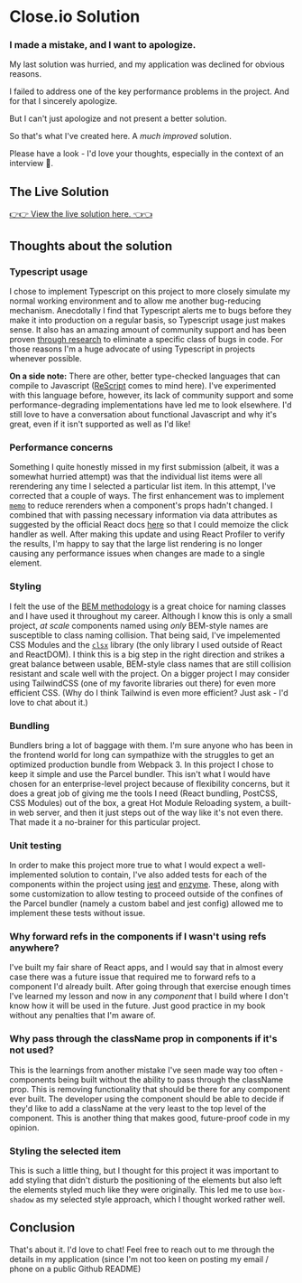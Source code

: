 # Close.io Solution

### I made a mistake, and I want to apologize.

My last solution was hurried, and my application was declined for obvious reasons.

I failed to address one of the key performance problems in the project.  And for that I sincerely apologize.

But I can't just apologize and not present a better solution.  

So that's what I've created here.  A *much improved* solution.

Please have a look - I'd love your thoughts, especially in the context of an interview 🙂.

## The Live Solution

[👉👉 View the live solution here. 👈👈](https://radiant-malabi-0147b2.netlify.app/)

## Thoughts about the solution

### Typescript usage

I chose to implement Typescript on this project to more closely simulate my normal working environment and to allow me another bug-reducing mechanism.  Anecdotally I find that Typescript alerts me to bugs before they make it into production on a regular basis, so Typescript usage just makes sense.  It also has an amazing amount of community support and has been proven [through research](https://earlbarr.com/publications/typestudy.pdf) to eliminate a specific class of bugs in code.  For those reasons I'm a huge advocate of using Typescript in projects whenever possible.

**On a side note:** There are other, better type-checked languages that can compile to Javascript ([ReScript](https://rescript-lang.org/) comes to mind here).  I've experimented with this language before, however, its lack of community support and some performance-degrading implementations have led me to look elsewhere.  I'd still love to have a conversation about functional Javascript and why it's great, even if it isn't supported as well as I'd like!

### Performance concerns

Something I quite honestly missed in my first submission (albeit, it was a somewhat hurried attempt) was that the individual list items were all rerendering any time I selected a particular list item.  In this attempt, I've corrected that a couple of ways.  The first enhancement was to implement [`memo`](https://react.dev/reference/react/memo) to reduce rerenders when a component's props hadn't changed.  I combined that with passing necessary information via data attributes as suggested by the official React docs [here](https://legacy.reactjs.org/docs/faq-functions.html#example-passing-params-using-data-attributes) so that I could memoize the click handler as well.  After making this update and using React Profiler to verify the results, I'm happy to say that the large list rendering is no longer causing any performance issues when changes are made to a single element.

### Styling

I felt the use of the [BEM methodology](https://en.bem.info/methodology/) is a great choice for naming classes and I have used it throughout my career.  Although I know this is only a small project, *at scale* components named using *only* BEM-style names are susceptible to class naming collision. That being said, I've impelemented CSS Modules and the [`clsx`](https://www.npmjs.com/package/clsx) library (the only library I used outside of React and ReactDOM).  I think this is a big step in the right direction and strikes a great balance between usable, BEM-style class names that are still collision resistant and scale well with the project.  On a bigger project I may consider using TailwindCSS (one of my favorite libraries out there) for even more efficient CSS.  (Why do I think Tailwind is even more efficient?  Just ask - I'd love to chat about it.)

### Bundling

Bundlers bring a lot of baggage with them.  I'm sure anyone who has been in the frontend world for long can sympathize with the struggles to get an optimized production bundle from Webpack 3.  In this project I chose to keep it simple and use the Parcel bundler.  This isn't what I would have chosen for an enterprise-level project because of flexibility concerns, but it does a great job of giving me the tools I need (React bundling, PostCSS, CSS Modules) out of the box, a great Hot Module Reloading system, a built-in web server, and then it just steps out of the way like it's not even there.  That made it a no-brainer for this particular project.

### Unit testing

In order to make this project more true to what I would expect a well-implemented solution to contain, I've also added tests for each of the components within the project using [jest](https://jestjs.io/) and [enzyme](https://enzymejs.github.io/enzyme/).  These, along with some customization to allow testing to proceed outside of the confines of the Parcel bundler (namely a custom babel and jest config) allowed me to implement these tests without issue.

### Why forward refs in the components if I wasn't using refs anywhere?

I've built my fair share of React apps, and I would say that in almost every case there was a future issue that required me to forward refs to a component I'd already built.  After going through that exercise enough times I've learned my lesson and now in any *component* that I build where I don't know how it will be used in the future.  Just good practice in my book without any penalties that I'm aware of.

### Why pass through the className prop in components if it's not used?

This is the learnings from another mistake I've seen made way too often - components being built without the ability to pass through the className prop.  This is removing functionality that should be there for any component ever built.  The developer using the component should be able to decide if they'd like to add a className at the very least to the top level of the component.  This is another thing that makes good, future-proof code in my opinion.

### Styling the selected item

This is such a little thing, but I thought for this project it was important to add styling that didn't disturb the positioning of the elements but also left the elements styled much like they were originally.  This led me to use `box-shadow` as my selected style approach, which I thought worked rather well.

## Conclusion

That's about it.  I'd love to chat!  Feel free to reach out to me through the details in my application (since I'm not too keen on posting my email / phone on a public Github README)